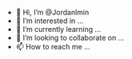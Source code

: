 - 👋 Hi, I’m @Jordanlmin
- 👀 I’m interested in ...
- 🌱 I’m currently learning ...
- 💞️ I’m looking to collaborate on ...
- 📫 How to reach me ...

<!---
Jordanlmin/Jordanlmin is a ✨ special ✨ repository because its `README.md` (this file) appears on your GitHub profile.
You can click the Preview link to take a look at your changes.
--->
